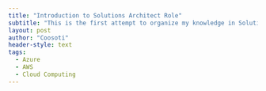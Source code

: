```yaml
---
title: "Introduction to Solutions Architect Role"
subtitle: "This is the first attempt to organize my knowledge in Solutions to Architect"
layout: post
author: "Coosoti"
header-style: text
tags:
  - Azure
  - AWS
  - Cloud Computing
--- 
```


